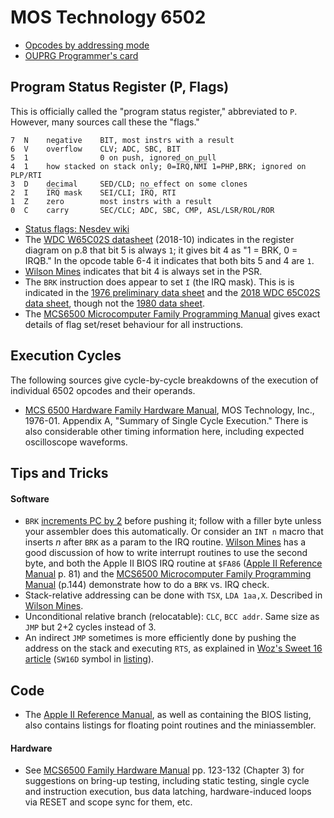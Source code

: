 MOS Technology 6502
===================

- [Opcodes by addressing mode](opcodes)
- [OUPRG Programmer's card](progcard)


Program Status Register (P, Flags)
----------------------------------

This is officially called the "program status register," abbreviated
to `P`. However, many sources call these the "flags."

    7  N    negative    BIT, most instrs with a result
    6  V    overflow    CLV; ADC, SBC, BIT
    5  1                0 on push, ignored on pull
    4  1    how stacked on stack only; 0=I̅R̅Q̅,N̅M̅I̅ 1=PHP,BRK; ignored on PLP/RTI
    3  D    decimal     SED/CLD; no effect on some clones
    2  I    I̅R̅Q̅ mask    SEI/CLI; I̅R̅Q̅, RTI
    1  Z    zero        most instrs with a result
    0  C    carry       SEC/CLC; ADC, SBC, CMP, ASL/LSR/ROL/ROR

- [Status flags: Nesdev wiki][nesdev-flags]
- The [WDC W65C02S datasheet][ds2018] (2018-10) indicates in the
  register diagram on p.8 that bit 5 is always `1`; it gives bit 4 as
  "1 = BRK, 0 = IRQB." In the opcode table 6-4 it indicates that both
  bits 5 and 4 are `1`.
- [Wilson Mines][wmint2.2] indicates that bit 4 is always set in the
  PSR.
- The `BRK` instruction does appear to set `I` (the IRQ mask). This is
  is indicated in the [1976 preliminary data sheet][ds1976] and the
  [2018 WDC 65C02S data sheet][ds2018], though not the [1980 data
  sheet][ds1980].
- The [MCS6500 Microcomputer Family Programming Manual][pm1976] gives
  exact details of flag set/reset behaviour for all instructions.


Execution Cycles
----------------

The following sources give cycle-by-cycle breakdowns of the execution
of individual 6502 opcodes and their operands.
- [MCS 6500 Hardware Family Hardware Manual][hm1976], MOS Technology,
  Inc., 1976-01. Appendix A, "Summary of Single Cycle Execution."
  There is also considerable other timing information here, including
  expected oscilloscope waveforms.


Tips and Tricks
---------------

#### Software

- `BRK` [increments PC by 2][brk-pc2] before pushing it; follow with a
  filler byte unless your assembler does this automatically. Or
  consider an `INT n` macro that inserts _n_ after `BRK` as a param to
  the IRQ routine. [Wilson Mines][wmint2.2] has a good discussion of
  how to write interrupt routines to use the second byte, and both the
  Apple II BIOS IRQ routine at `$FA86` ([Apple II Reference
  Manual][a2ref] p. 81) and the [MCS6500 Microcomputer Family
  Programming Manual][pm1976] (p.144) demonstrate how to do a `BRK`
  vs. IRQ check.
- Stack-relative addressing can be done with `TSX`, `LDA 1aa,X`.
  Described in [Wilson Mines][wmint2.2].
- Unconditional relative branch (relocatable): `CLC`, `BCC addr`. Same
  size as `JMP` but 2+2 cycles instead of 3.
- An indirect `JMP` sometimes is more efficiently done by pushing the
  address on the stack and executing `RTS`, as explained in [Woz's
  Sweet 16 article][sw16] (`SW16D` symbol in [listing][sw16asm]).


Code
----

- The [Apple II Reference Manual][a2ref], as well as containing the
  BIOS listing, also contains listings for floating point routines
  and the miniassembler.

#### Hardware

- See [MCS6500 Family Hardware Manual][hm1976] pp. 123-132 (Chapter 3)
  for suggestions on bring-up testing, including static testing,
  single cycle and instruction execution, bus data latching,
  hardware-induced loops via RESET and scope sync for them, etc.


<!-------------------------------------------------------------------->
[a2ref]: https://archive.org/details/bitsavers_appleapple_10059029/
[brk-pc2]: http://forum.6502.org/viewtopic.php?t=1917
[ds1976]: http://archive.6502.org/datasheets/mos_6500_mpu_preliminary_may_1976.pdf
[ds1980]: http://archive.6502.org/datasheets/mos_6500_mpu_mar_1980.pdf
[ds2018]: http://archive.6502.org/datasheets/wdc_w65c02s_oct_8_2018.pdf
[hm1976]: http://archive.6502.org/books/mcs6500_family_hardware_manual.pdf
[nesdev-flags]: https://wiki.nesdev.com/w/index.php/Status_flags
[pm1976]: https://archive.org/details/6500-50a_mcs6500pgmmanjan76
[sw16]: http://amigan.1emu.net/kolsen/programming/sweet16.html
[sw16asm]: https://github.com/cbmeeks/Sweet-16/blob/master/sweet16.asm
[wmint2.2]: http://wilsonminesco.com/6502interrupts/#2.2
